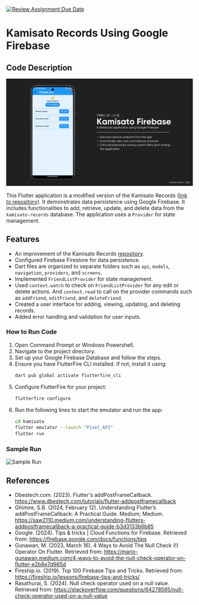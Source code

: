 [![Review Assignment Due Date](https://classroom.github.com/assets/deadline-readme-button-22041afd0340ce965d47ae6ef1cefeee28c7c493a6346c4f15d667ab976d596c.svg)](https://classroom.github.com/a/nvkeq4nA)

# Kamisato Records Using Google Firebase

## Code Description

![Startup Screen](docs/startup.png)

This Flutter application is a modified version of the Kamisato Records ([link to repository](https://github.com/bernardjezua/kamisato-records)). It demonstrates data persistence using Google Firebase. It includes functionalities to add, retrieve, update, and delete data from the `kamisato-records` database. The application uses a `Provider` for state management.

## Features

- An improvement of the Kamisato Records [repository](https://github.com/bernardjezua/kamisato-records).
- Configured Firebase Firestore for data persistence.
- Dart files are organized to separate folders such as `api`, `models`, `navigation`, `providers`, and `screens`.
- Implemented `FriendListProvider` for state management.
- Used `context.watch` to check on `FriendListProvider` for any edit or delete actions. And `context.read` to call on the provider commands such as `addFriend`, `editFriend`, and `deleteFriend`.
- Created a user interface for adding, viewing, updating, and deleting records.
- Added error handling and validation for user inputs.

### How to Run Code
1. Open Command Prompt or Windows Powershell.
2. Navigate to the project directory.
3. Set up your Google Firebase Database and follow the steps.
4. Ensure you have FlutterFire CLI installed. If not, install it using:
    ```sh
    dart pub global activate flutterfire_cli
    ```
5. Configure FlutterFire for your project:
    ```sh
    flutterfire configure
    ```
6. Run the following lines to start the emulator and run the app:
    ```sh
    cd kamisato
    flutter emulator --launch "Pixel_API"
    flutter run
    ```

### Sample Run

![Sample Run](docs/samplerun.gif)

## References

- Dbestech.com. (2023).  Flutter's addPostFrameCallback. https://www.dbestech.com/tutorials/flutter-addpostframecallback
- Ghimire, S.B. (2024, February 12). Understanding Flutter’s addPostFrameCallback: A Practical Guide. Medium; Medium. https://saw2110.medium.com/understanding-flutters-addpostframecallback-a-practical-guide-b3d3133b6b85
- Google. (2024). Tips & tricks | Cloud Functions for Firebase. Retrieved from: https://firebase.google.com/docs/functions/tips
- Gunawan, M. (2023, March 16). 4 Ways to Avoid The Null Check (!) Operator On Flutter. Retrieved from: https://mario-gunawan.medium.com/4-ways-to-avoid-the-null-check-operator-on-flutter-e2b8e7d965d
- Fireship.io. (2019). Top 100 Firebase Tips and Tricks. Retrieved from: https://fireship.io/lessons/firebase-tips-and-tricks/
- Rasathurai, S. (2024). Null check operator used on a null value. Retrieved from: https://stackoverflow.com/questions/64278595/null-check-operator-used-on-a-null-value